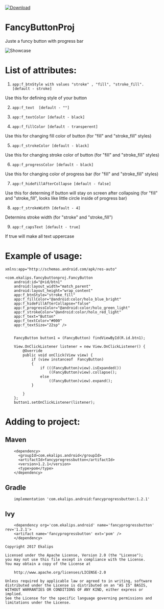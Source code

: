 [ ![Download](https://api.bintray.com/packages/ekalips/FancyProgressButton/FancyProgressButton/images/download.svg) ](https://bintray.com/ekalips/FancyProgressButton/FancyProgressButton/_latestVersion)


# FancyButtonProj

Juste a funcy button with progress bar

<img alt="Showcase" src="https://s29.postimg.org/9bfm2dvzr/ezgif_com_crop.gif" />


#   List of attributes:

 1) ```app:f_btnStyle with values "stroke" , "fill", "stroke_fill".  [default - stroke]```
 
Use this for defining style of your button
        
 2) ```app:f_text  [default - ""]```
 
 3) ```app:f_textColor [default - black]```
 
 4) ```app:f_fillColor [default - transperent]```
 
Use this for changing fill color of button (for "fill" and "stroke_fill" styles)
        
 5) ```app:f_strokeColor [default - black]```
 
Use this for changing stroke color of button (for "fill" and "stroke_fill" styles)
        
 6) ```app:f_progressColor [default - black]```
 
Use this for changing color of progress bar (for "fill" and "stroke_fill" styles)
       
 7) ```app:f_hideFillAfterCollapse [default - false]```
 
Use this for determing if button will stay on screen after collapsing (for "fill" and "stroke_fill", looks like                 little circle inside of progress bar)
        
 8) ```app:f_strokeWidth [default - 4]```
 
Determins stroke width (for "stroke" and "stroke_fill")
        
 9) ```app:f_capsText [default - true]```
 
If true will make all text uppercase
        
        

#   Example of usage:

    xmlns:app="http://schemas.android.com/apk/res-auto"

    <com.ekalips.fancybuttonproj.FancyButton
        android:id="@+id/btn1"
        android:layout_width="match_parent"
        android:layout_height="wrap_content"
        app:f_btnStyle="stroke_fill"
        app:f_fillColor="@android:color/holo_blue_bright"
        app:f_hideFillAfterCollapse="false"
        app:f_progressColor="@android:color/holo_green_light"
        app:f_strokeColor="@android:color/holo_red_light"
        app:f_text="Button"
        app:f_textColor="#000"
        app:f_textSize="22sp" />
        
        
        FancyButton button1 = (FancyButton) findViewById(R.id.btn1);

        View.OnClickListener listener = new View.OnClickListener() {
            @Override
            public void onClick(View view) {
                if (view instanceof  FancyButton)
                {
                    if (((FancyButton)view).isExpanded())
                        ((FancyButton)view).collapse();
                    else
                        ((FancyButton)view).expand();
                }

            }
        };
        button1.setOnClickListener(listener);



#   Adding to project:
   
##      Maven
    
        <dependency>
          <groupId>com.ekalips.android</groupId>
          <artifactId>fancyprogressbutton</artifactId>
          <version>1.2.1</version>
          <type>pom</type>
        </dependency>
        
##      Gradle

        implementation 'com.ekalips.android:fancyprogressbutton:1.2.1'
        
##      Ivy

        <dependency org='com.ekalips.android' name='fancyprogressbutton' rev='1.2.1'>
        <artifact name='fancyprogressbutton' ext='pom' />
        </dependency>
        



```
Copyright 2017 Ekalips

Licensed under the Apache License, Version 2.0 (the "License");
you may not use this file except in compliance with the License.
You may obtain a copy of the License at

    http://www.apache.org/licenses/LICENSE-2.0

Unless required by applicable law or agreed to in writing, software
distributed under the License is distributed on an "AS IS" BASIS,
WITHOUT WARRANTIES OR CONDITIONS OF ANY KIND, either express or implied.
See the License for the specific language governing permissions and
limitations under the License.
```
